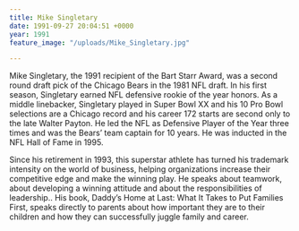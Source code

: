 ```yaml
---
title: Mike Singletary
date: 1991-09-27 20:04:51 +0000
year: 1991
feature_image: "/uploads/Mike_Singletary.jpg"

---
```

Mike Singletary, the 1991 recipient of the Bart Starr Award, was a second round draft pick of the Chicago Bears in the 1981 NFL draft. In his first season, Singletary earned NFL defensive rookie of the year honors. As a middle linebacker, Singletary played in Super Bowl XX and his 10 Pro Bowl selections are a Chicago record and his career 172 starts are second only to the late Walter Payton. He led the NFL as Defensive Player of the Year three times and was the Bears’ team captain for 10 years. He was inducted in the NFL Hall of Fame in 1995.

Since his retirement in 1993, this superstar athlete has turned his trademark intensity on the world of business, helping organizations increase their competitive edge and make the winning play. He speaks about teamwork, about developing a winning attitude and about the responsibilities of leadership.. His book, Daddy’s Home at Last: What It Takes to Put Families First, speaks directly to parents about how important they are to their children and how they can successfully juggle family and career.